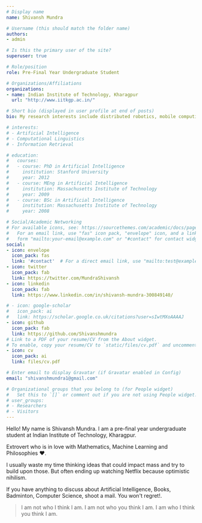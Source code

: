 ```yaml
---
# Display name
name: Shivansh Mundra

# Username (this should match the folder name)
authors:
- admin

# Is this the primary user of the site?
superuser: true

# Role/position
role: Pre-Final Year Undergraduate Student

# Organizations/Affiliations
organizations:
- name: Indian Institute of Technology, Kharagpur
  url: "http://www.iitkgp.ac.in/"

# Short bio (displayed in user profile at end of posts)
bio: My research interests include distributed robotics, mobile computing and programmable matter.

# interests:
# - Artificial Intelligence
# - Computational Linguistics
# - Information Retrieval

# education:
#   courses:
#   - course: PhD in Artificial Intelligence
#     institution: Stanford University
#     year: 2012
#   - course: MEng in Artificial Intelligence
#     institution: Massachusetts Institute of Technology
#     year: 2009
#   - course: BSc in Artificial Intelligence
#     institution: Massachusetts Institute of Technology
#     year: 2008

# Social/Academic Networking
# For available icons, see: https://sourcethemes.com/academic/docs/page-builder/#icons
#   For an email link, use "fas" icon pack, "envelope" icon, and a link in the
#   form "mailto:your-email@example.com" or "#contact" for contact widget.
social:
- icon: envelope
  icon_pack: fas
  link: '#contact'  # For a direct email link, use "mailto:test@example.org".
- icon: twitter
  icon_pack: fab
  link: https://twitter.com/MundraShivansh
- icon: linkedin
  icon_pack: fab
  link: https://www.linkedin.com/in/shivansh-mundra-300849140/

# - icon: google-scholar
#   icon_pack: ai
#   link: https://scholar.google.co.uk/citations?user=sIwtMXoAAAAJ
- icon: github
  icon_pack: fab
  link: https://github.com/Shivanshmundra
# Link to a PDF of your resume/CV from the About widget.
# To enable, copy your resume/CV to `static/files/cv.pdf` and uncomment the lines below.
- icon: cv
  icon_pack: ai
  link: files/cv.pdf

# Enter email to display Gravatar (if Gravatar enabled in Config)
email: "shivanshmundra1@gmail.com"

# Organizational groups that you belong to (for People widget)
#   Set this to `[]` or comment out if you are not using People widget.
# user_groups:
# - Researchers
# - Visitors
---
```


Hello! My name is Shivansh Mundra. I am a pre-final year undergraduate student at Indian Institute of Technology, Kharagpur.

Extrovert who is in love with Mathematics, Machine Learning and Philosophies ❤️.

I usually waste my time thinking ideas that could impact mass and try to build upon those. But often ending up watching Netflix because optimistic nihilism.

If you have anything to discuss about Artificial Intelligence, Books, Badminton, Computer Science, shoot a mail. You won't regret!.

> I am not who I think I am. I am not who you think I am. I am who I think you think I am.